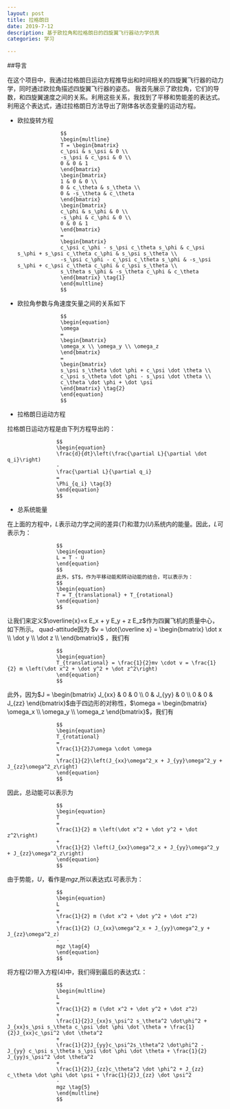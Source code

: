 ```yaml
---
layout: post
title: 拉格朗日
date: 2019-7-12
description: 基于欧拉角和拉格朗日的四旋翼飞行器动力学仿真
categories: 学习

---
```


 ##导言

在这个项目中，我通过拉格朗日运动方程推导出和时间相关的四旋翼飞行器的动力学，同时通过欧拉角描述四旋翼飞行器的姿态。
我首先展示了欧拉角，它们的导数，和四旋翼速度之间的关系。利用这些关系，我找到了平移和势能差的表达式。
利用这个表达式，通过拉格朗日方法导出了刚体各状态变量的运动方程。

- 欧拉旋转方程

					$$
					\begin{multline}
                    T = \begin{bmatrix}
                    c_\psi & s_\psi & 0 \\
                    -s_\psi & c_\psi & 0 \\
                    0 & 0 & 1
                    \end{bmatrix}
                    \begin{bmatrix}
                    1 & 0 & 0 \\
                    0 & c_\theta & s_\theta \\
                    0 & -s_\theta & c_\theta
                    \end{bmatrix}
                    \begin{bmatrix}
                    c_\phi & s_\phi & 0 \\
                    -s_\phi & c_\phi & 0 \\
                    0 & 0 & 1
                    \end{bmatrix}
                    =
                    \begin{bmatrix}
                    c_\psi c_\phi - s_\psi c_\theta s_\phi & c_\psi s_\phi + s_\psi c_\theta c_\phi & s_\psi s_\theta \\
                    -s_\psi c_\phi - c_\psi c_\theta s_\phi & -s_\psi s_\phi + c_\psi c_\theta c_\phi & c_\psi s_\theta \\
                    s_\theta s_\phi & -s_\theta c_\phi & c_\theta
                    \end{bmatrix} \tag{1}
                    \end{multline}
					$$
					
- 欧拉角参数与角速度矢量之间的关系如下

                    $$
					\begin{equation}
                    \omega
                    =
                    \begin{bmatrix}
                    \omega_x \\ \omega_y \\ \omega_z
                    \end{bmatrix}
                    =
                    \begin{bmatrix}
                    s_\psi s_\theta \dot \phi + c_\psi \dot \theta \\
                    c_\psi s_\theta \dot \phi - s_\psi \dot \theta \\
                    c_\theta \dot \phi + \dot \psi
                    \end{bmatrix} \tag{2}
                    \end{equation}
					$$
					
- 拉格朗日运动方程

拉格朗日运动方程是由下列方程导出的：

                    $$
					\begin{equation}
                    \frac{d}{dt}\left(\frac{\partial L}{\partial \dot q_i}\right)
                    -
                    \frac{\partial L}{\partial q_i}
                    =
                    \Phi_{q_i} \tag{3}
                    \end{equation}
					$$
					
- 总系统能量

在上面的方程中，$L$表示动力学之间的差异($T$)和潜力($U$)系统内的能量。因此，$L$可表示为：

                    $$
					\begin{equation}
                    L = T - U
                    \end{equation}
					$$
					此外，$T$，作为平移动能和转动动能的结合，可以表示为：
					$$
					\begin{equation}
                    T = T_{translational} + T_{rotational}
                    \end{equation}
					$$
					
让我们来定义$\overline{x}=x E_x + y E_y + z E_z$作为四翼飞机的质量中心，如下所示。	quad-attitude因为
$v = \dot{\overline x}
                    =
                    \begin{bmatrix}
                    \dot x \\
                    \dot y \\
                    \dot z \\
                    \end{bmatrix}$	，我们有	
					
                    $$
					\begin{equation}
                    T_{translational} = \frac{1}{2}mv \cdot v = \frac{1}{2} m \left(\dot x^2 + \dot y^2 + \dot z^2\right)
                    \end{equation}
					$$		
					
此外，因为$J
                    =
                    \begin{bmatrix}
                    J_{xx} & 0 & 0 \\
                    0 & J_{yy} & 0 \\
                    0 & 0 & J_{zz}
                    \end{bmatrix}$由于四边形的对称性，$\omega
                    =
                    \begin{bmatrix}
                    \omega_x \\ \omega_y \\ \omega_z
                    \end{bmatrix}$，我们有
					
					$$
					\begin{equation}
                    T_{rotational}
                    =
                    \frac{1}{2}J\omega \cdot \omega
                    =
                    \frac{1}{2}\left(J_{xx}\omega^2_x + J_{yy}\omega^2_y + J_{zz}\omega^2_z\right)
                    \end{equation}
					$$
					
因此，总动能可以表示为

                    $$
					\begin{equation}
                    T
                    =
                    \frac{1}{2} m \left(\dot x^2 + \dot y^2 + \dot z^2\right)
                    +
                    \frac{1}{2} \left(J_{xx}\omega^2_x + J_{yy}\omega^2_y + J_{zz}\omega^2_z\right)
                    \end{equation}
					$$
					
由于势能，$U$，看作是$mgz$,所以表达式$L$可表示为：

                    $$
					\begin{equation}
                    L
                    =
                    \frac{1}{2} m (\dot x^2 + \dot y^2 + \dot z^2)
                    +
                    \frac{1}{2} (J_{xx}\omega^2_x + J_{yy}\omega^2_y + J_{zz}\omega^2_z)
                    -
                    mgz \tag{4}
                    \end{equation}
					$$
					
将方程$(2)$带入方程$(4)$中，我们得到最后的表达式$L$：

                    $$
					\begin{multline}
                    L
                    =
                    \frac{1}{2} m (\dot x^2 + \dot y^2 + \dot z^2)
                    +
                    \frac{1}{2}J_{xx}s_\psi^2 s_\theta^2 \dot\phi^2 + J_{xx}s_\psi s_\theta c_\psi \dot \phi \dot \theta + \frac{1}{2}J_{xx}c_\psi^2 \dot \theta^2
                    +
                    \frac{1}{2}J_{yy}c_\psi^2s_\theta^2 \dot\phi^2 - J_{yy} c_\psi s_\theta s_\psi \dot \phi \dot \theta + \frac{1}{2} J_{yy}s_\psi^2 \dot \theta^2
                    +
                    \frac{1}{2}J_{zz}c_\theta^2 \dot \phi^2 + J_{zz} c_\theta \dot \phi \dot \psi + \frac{1}{2}J_{zz} \dot \psi^2
                    -
                    mgz \tag{5}
                    \end{multline}
					$$

